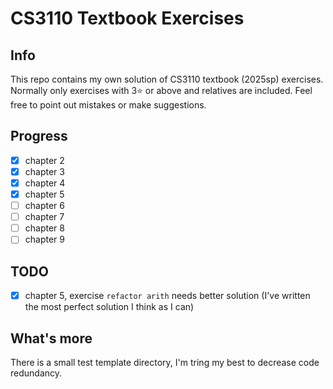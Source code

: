 # CS3110 Textbook Exercises

## Info

This repo contains my own solution of CS3110 textbook (2025sp) exercises. Normally only exercises with 3⭐ or above and relatives are included. Feel free to point out mistakes or make suggestions.

## Progress

- [x] chapter 2
- [x] chapter 3
- [x] chapter 4
- [x] chapter 5
- [ ] chapter 6
- [ ] chapter 7
- [ ] chapter 8
- [ ] chapter 9

## TODO

- [x] chapter 5, exercise `refactor arith` needs better solution
(I've written the most perfect solution I think as I can)

## What's more

There is a small test template directory, I'm tring my best to decrease  code redundancy.
